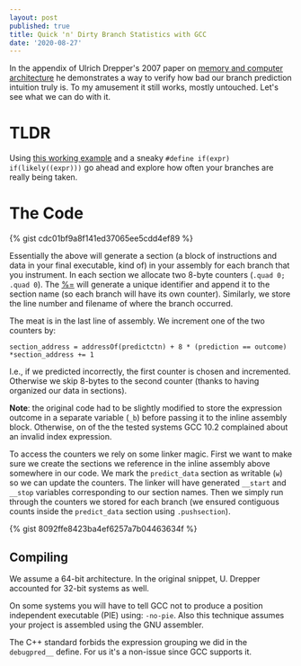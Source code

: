```yaml
---
layout: post
published: true
title: Quick 'n' Dirty Branch Statistics with GCC
date: '2020-08-27'
---
```

In the appendix of Ulrich Drepper's 2007 paper on [memory and computer architecture](https://people.freebsd.org/~lstewart/articles/cpumemory.pdf) he demonstrates a way to verify how bad our branch prediction intuition truly is. To my amusement it still works, mostly untouched. Let's see what we can do with it.

# TLDR
Using [this working example](https://godbolt.org/z/EqPonc) and a sneaky `#define if(expr) if(likely((expr)))` go ahead and explore how often your branches are really being taken.

# The Code
{% gist cdc01bf9a8f141ed37065ee5cdd4ef89 %}

Essentially the above will generate a section (a block of instructions and data in your final executable, kind of) in your assembly for each branch that you instrument. In each section we allocate two 8-byte counters (`.quad 0; .quad 0`). The [%=](https://gcc.gnu.org/onlinedocs/gcc/Extended-Asm.html) will generate a unique identifier and append it to the section name (so each branch will have its own counter). Similarly, we store the line number and filename of where the branch occurred.

The meat is in the last line of assembly. We increment one of the two counters by:
```
section_address = addressOf(predictctn) + 8 * (prediction == outcome)
*section_address += 1
```

I.e., if we predicted incorrectly, the first counter is chosen and incremented. Otherwise we skip 8-bytes to the second counter (thanks to having organized our data in sections).

**Note**: the original code had to be slightly modified to store the expression outcome in a separate variable (`_b`) before passing it to the inline assembly block. Otherwise, on of the the tested systems GCC 10.2 complained about an invalid index expression.

To access the counters we rely on some linker magic. First we want to make sure we create the sections we reference in the inline assembly above somewhere in our code. We mark the `predict_data` section as writable (`w`) so we can update the counters. The linker will have generated `__start` and `__stop` variables corresponding to our section names. Then we simply run through the counters we stored for each branch (we ensured contiguous counts inside the `predict_data` section using `.pushsection`).

{% gist 8092ffe8423ba4ef6257a7b04463634f %}

## Compiling
We assume a 64-bit architecture. In the original snippet, U. Drepper accounted for 32-bit systems as well.

On some systems you will have to tell GCC not to produce a position independent executable (PIE) using: `-no-pie`. Also this technique assumes your project is assembled using the GNU assembler.

The C++ standard forbids the expression grouping we did in the `debugpred__` define. For us it's a non-issue since GCC supports it.